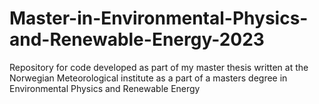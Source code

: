 # Master-in-Environmental-Physics-and-Renewable-Energy-2023
Repository for code developed as part of my master thesis written at the Norwegian Meteorological institute as a part of a masters degree in Environmental Physics and Renewable Energy
